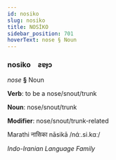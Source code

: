 ```yaml
---
id: nosiko
slug: nosiko
title: NOSİKO
sidebar_position: 701
hoverText: nose § Noun
---
```


### nosiko&emsp;<span kind="abugida">ƨɐɟɔ</span>

*nose* **§** Noun

**Verb**: to be a nose/snout/trunk

**Noun**: nose/snout/trunk

**Modifier**: nose/snout/trunk-related

Marathi नासिका nāsikā /nɑ́ː.si.kɑː/

*Indo-Iranian Language Family*